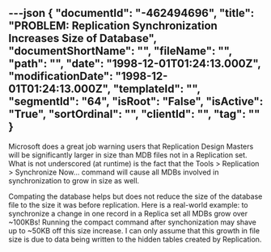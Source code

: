 ---json
{
  "documentId": "-462494696",
  "title": "PROBLEM: Replication Synchronization Increases Size of Database",
  "documentShortName": "",
  "fileName": "",
  "path": "",
  "date": "1998-12-01T01:24:13.000Z",
  "modificationDate": "1998-12-01T01:24:13.000Z",
  "templateId": "",
  "segmentId": "64",
  "isRoot": "False",
  "isActive": "True",
  "sortOrdinal": "",
  "clientId": "",
  "tag": ""
}
---

Microsoft does a great job warning users that Replication Design Masters will be significantly larger in size than MDB files not in a Replication set. What is not underscored (at runtime) is the fact that the Tools &gt; Replication &gt; Synchronize Now... command will cause all MDBs involved in synchronization to grow in size as well.

Compating the database helps but does not reduce the size of the database file to the size it was before replication. Here is a real-world example: to synchronize a change in one record in a Replica set all MDBs grow over ~100KBs! Running the compact command after synchonization may shave up to ~50KB off this size increase. I can only assume that this growth in file size is due to data being written to the hidden tables created by Replication.
